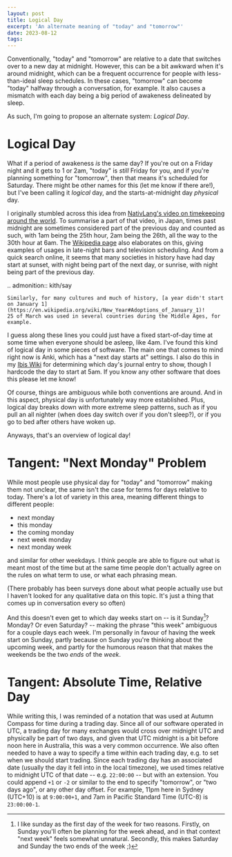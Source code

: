 ```yaml
---
layout: post
title: Logical Day
excerpt: 'An alternate meaning of "today" and "tomorrow"'
date: 2023-08-12
tags:
---
```


Conventionally, "today" and "tomorrow" are relative to a date that switches over to a new day at midnight.
However, this can be a bit awkward when it's around midnight, which can be a frequent occurrence for people with less-than-ideal sleep schedules.
In these cases, "tomorrow" can become "today" halfway through a conversation, for example.
It also causes a mismatch with each day being a big period of awakeness delineated by sleep.

As such, I'm going to propose an alternate system: _Logical Day_.

# Logical Day

What if a period of awakeness _is_ the same day?
If you're out on a Friday night and it gets to 1 or 2am, "today" is _still_ Friday for you, and if you're planning something for "tomorrow", then that means it's scheduled for Saturday.
There might be other names for this (let me know if there are!), but I've been calling it _logical_ day, and the starts-at-midnight day _physical_ day.

I originally stumbled across this idea from [NativLang's video on timekeeping around the world](https://youtu.be/eelVqfm8vVc?t=384).
To summarise a part of that video, in Japan, times past midnight are sometimes considered part of the previous day and counted as such, with 1am being the 25th hour, 2am being the 26th, all the way to the 30th hour at 6am.
The [Wikipedia page](https://en.wikipedia.org/wiki/Date_and_time_notation_in_Japan#Time) also elaborates on this, giving examples of usages in late-night bars and television scheduling.
And from a quick search online, it seems that many societies in history have had day start at sunset, with night being part of the next day, or sunrise, with night being part of the previous day.

.. admonition:: kith/say

	Similarly, for many cultures and much of history, [a year didn't start on January 1](https://en.wikipedia.org/wiki/New_Year#Adoptions_of_January_1)!
	25 of March was used in several countries during the Middle Ages, for example.

I guess along these lines you could just have a fixed start-of-day time at some time when everyone should be asleep, like 4am.
I've found this kind of logical day in some pieces of software.
The main one that comes to mind right now is Anki, which has a "next day starts at" settings.
I also do this in my [Ibis Wiki](/ibis-wiki/) for determining which day's journal entry to show, though I hardcode the day to start at 5am.
If you know any other software that does this please let me know!

Of course, things are ambiguous while both conventions are around.
And in this aspect, physical day is unfortunately way more established.
Plus, logical day breaks down with more extreme sleep patterns, such as if you pull an all nighter (when does day switch over if you don't sleep?), or if you go to bed after others have woken up.

Anyways, that's an overview of logical day!

# Tangent: "Next Monday" Problem

While most people use physical day for "today" and "tomorrow" making them not unclear, the same isn't the case for terms for days relative to today.
There's a lot of variety in this area, meaning different things to different people:

- next monday
- this monday
- the coming monday
- next week monday
- next monday week

and similar for other weekdays.
I think people are able to figure out what is meant most of the time but at the same time people don't actually agree on the rules on what term to use, or what each phrasing mean.

(There probably has been surveys done about what people actually use but I haven't looked for any qualitative data on this topic. It's just a thing that comes up in conversation every so often)

And this doesn't even get to which day weeks start on -- is it Sunday[^weekends]? Monday? Or even Saturday? -- making the phrase "this week" ambiguous for a couple days each week.
I'm personally in favour of having the week start on Sunday, partly because on Sunday you're thinking about the upcoming week, and partly for the humorous reason that that makes the weekends be the two _ends_ of the _week_.

[^weekends]: I like sunday as the first day of the week for two reasons.
	Firstly, on Sunday you'll often be planning for the week ahead, and in that context "next week" feels somewhat unnatural.
	Secondly, this makes Saturday and Sunday the two ends of the week ;)

# Tangent: Absolute Time, Relative Day

While writing this, I was reminded of a notation that was used at Autumn Compass for time during a trading day.
Since all of our software operated in UTC, a trading day for many exchanges would cross over midnight UTC and physically be part of two days, and given that UTC midnight is a bit before noon here in Australia, this was a very common occurrence.
We also often needed to have a way to specify a time within each trading day, e.g. to set when we should start trading.
Since each trading day has an associated date (usually the day it fell into in the local timezone), we used times relative to midnight UTC of that date -- e.g. `22:00:00` -- but with an extension.
You could append `+1` or `-2` or similar to the end to specify "tomorrow", or "two days ago", or any other day offset.
For example, 11pm here in Sydney (UTC+10) is at `9:00:00+1`, and 7am in Pacific Standard Time (UTC-8) is `23:00:00-1`.
